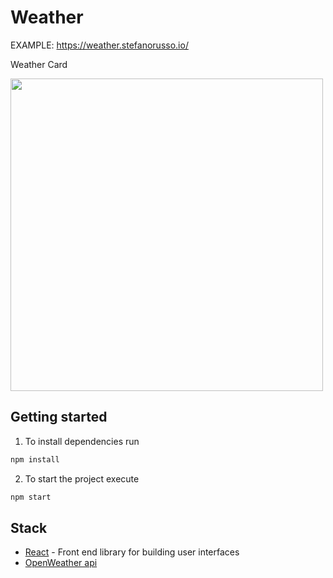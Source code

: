 # Weather

EXAMPLE: https://weather.stefanorusso.io/

Weather Card

<img src="https://res.cloudinary.com/db46klhlo/image/upload/v1537315008/weather.jpg" width="500">

## Getting started

1. To install dependencies run

```sh
npm install
```

2. To start the project execute

```sh
npm start
```

## Stack

- [React](https://reactjs.org/) - Front end library for building user interfaces
- [OpenWeather api](https://openweathermap.org/)
